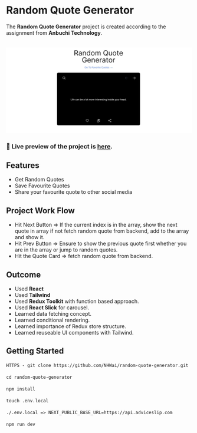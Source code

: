 # Random Quote Generator
The **Random Quote Generator** project is created according to the assignment from **Anbuchi Technology**.
<br>
<br>

![Preview](public/random-quote-generator.jpg)

### 🔗 **Live preview** of the project is [here](https://random-quote-generator-five-delta.vercel.app/).

## **Features**
* Get Random Quotes
* Save Favourite Quotes
* Share your favourite quote to other social media

## **Project Work Flow**
* Hit Next Button => If the current index is in the array, show the next quote in array if not fetch random quote from backend, add to the array and show it.
* Hit Prev Button => Ensure to show the previous quote first whether you are in the array or jump to random quotes.
* Hit the Quote Card => fetch random quote from backend. 

## **Outcome**
* Used **React**
* Used **Tailwind**
* Used **Redux Toolkit** with function based approach.
* Used **React Slick** for carousel.
* Learned data fetching concept.
* Learned conditional rendering.
* Learned importance of Redux store structure.
* Learned reuseable UI components with Tailwind.

## **Getting Started**
```
HTTPS - git clone https://github.com/NHWai/random-quote-generator.git

cd random-quote-generator

npm install

touch .env.local

./.env.local => NEXT_PUBLIC_BASE_URL=https://api.adviceslip.com

npm run dev
```


